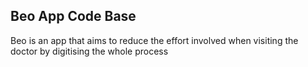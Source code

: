 ## Beo App Code Base
Beo is an app that aims to reduce the effort involved when visiting the doctor by digitising the whole process
